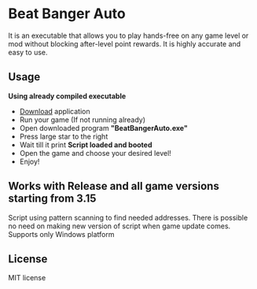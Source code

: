 # Beat Banger Auto

It is an executable that allows you to play hands-free on any game level or mod without blocking after-level point rewards. It is highly accurate and easy to use.

## Usage
<b>Using already compiled executable</b>
* [Download](#download) application
* Run your game (If not running already)
* Open downloaded program <b>"BeatBangerAuto.exe"</b>
* Press large star to the right
* Wait till it print <b>Script loaded and booted</b>
* Open the game and choose your desired level!
* Enjoy!

## Works with Release and all game versions starting from 3.15
Script using pattern scanning to find needed addresses. There is possible no need on making new version of script when game update comes.
Supports only Windows platform

## License

MIT license
